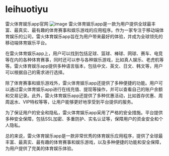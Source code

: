 # leihuotiyu
雷火体育娱乐app官网
![image](https://user-images.githubusercontent.com/132263395/235838050-79a091b6-364b-4efd-90c2-de02be38c754.png)
雷火体育娱乐app是一款为用户提供全球最丰富、最真实、最有趣的体育赛事和娱乐游戏的应用程序。作为一家专注于移动端体育娱乐的公司，雷火体育娱乐app旨在为用户带来最好的体验，并成为全球领先的移动端体育娱乐平台。

在雷火体育娱乐app上，用户可以找到包括足球、篮球、棒球、网球、赛车、电竞等在内的各种体育赛事，同时还可以参与各种娱乐游戏，比如真人娱乐、老虎机等等。雷火体育娱乐app提供多种语言版本，包括中文、英文、日文、韩文等，用户可以根据自己的需求进行选择。

除了体育赛事和娱乐游戏外，雷火体育娱乐app还提供了多种便捷的功能。用户可以通过雷火体育娱乐app进行在线充值、提现等操作，并可以查看自己的账户余额和交易记录。此外，雷火体育娱乐app还提供了多种优惠活动，比如首存优惠、周周返水、VIP特权等等，让用户能够更好地享受到平台提供的服务。

为了保证用户的安全和隐私，雷火体育娱乐app采用了严格的安全措施。平台提供多种安全保障，包括SSL加密、多重防护、实名认证等，保障用户的资金安全和个人隐私。

总的来说，雷火体育娱乐app是一款非常优秀的体育娱乐应用程序，提供了全球最丰富、最真实、最有趣的体育赛事和娱乐游戏，以及多种便捷的功能和安全保障，为用户提供了完美的体育娱乐体验。





